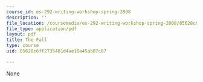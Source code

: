 ```yaml
---
course_id: es-292-writing-workshop-spring-2008
description: ''
file_location: /coursemedia/es-292-writing-workshop-spring-2008/85628c6ff2735481d4ae10a45ab07c07_MITES_292S08_the_fall.pdf
file_type: application/pdf
layout: pdf
title: The Fall
type: course
uid: 85628c6ff2735481d4ae10a45ab07c07

---
```

None